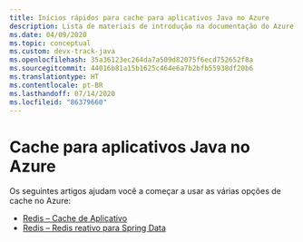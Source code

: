 ```yaml
---
title: Inícios rápidos para cache para aplicativos Java no Azure
description: Lista de materiais de introdução na documentação do Azure para cache para aplicativos Java.
ms.date: 04/09/2020
ms.topic: conceptual
ms.custom: devx-track-java
ms.openlocfilehash: 35a36123ec264da7a509d82075f6ecd752652f8a
ms.sourcegitcommit: 44016b81a15b1625c464e6a7b2bfb55938df20b6
ms.translationtype: HT
ms.contentlocale: pt-BR
ms.lasthandoff: 07/14/2020
ms.locfileid: "86379660"
---
```

# <a name="caching-for-java-apps-on-azure"></a>Cache para aplicativos Java no Azure

Os seguintes artigos ajudam você a começar a usar as várias opções de cache no Azure:

- [Redis – Cache de Aplicativo](/azure/azure-cache-for-redis/cache-java-get-started)
- [Redis – Redis reativo para Spring Data](/azure/developer/java/spring-framework/configure-spring-boot-initializer-java-app-with-redis-cache)
